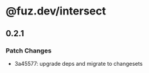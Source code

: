 # @fuz.dev/intersect

## 0.2.1

### Patch Changes

- 3a45577: upgrade deps and migrate to changesets
